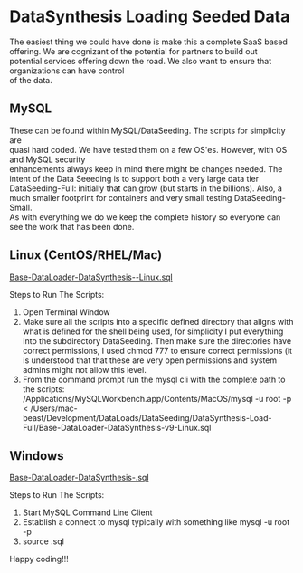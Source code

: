 # DataSynthesis Loading Seeded Data
The easiest thing we could have done is make this a complete SaaS based offering.
We are cognizant of the potential for partners to build out  
potential services offering down the road. We also want to ensure that organizations can have control  
of the data.

## MySQL
These can be found within MySQL/DataSeeding. The scripts for simplicity are  
quasi hard coded. We have tested them on a few OS'es. However, with OS and MySQL security  
enhancements always keep in mind there might be changes needed.
The intent of the Data Seeeding is to support both a very large data tier DataSeeding-Full: initially that can grow
(but starts in the billions). Also, a much smaller footprint for containers and very small testing DataSeeding-Small.
<br/>
As with everything we do we keep the complete history so everyone can see the work that has been done.

Linux (CentOS/RHEL/Mac)
-----------------------
[Base-DataLoader-DataSynthesis-<LatestVersion>-Linux.sql](DDLs/MySQL/DataSeeding/DataSynthesis-Load-Full/Base-DataLoader-DataSynthesis-v9-Linux.sql)

Steps to Run The Scripts:
1. Open Terminal Window
2. Make sure all the scripts into a specific defined directory that aligns with what is defined for the
shell being used, for simplicity I put everything into the subdirectory DataSeeding. Then make sure the
directories have correct permissions, I used chmod 777 to ensure correct permissions (it is understood that
that these are very open permissions and system admins might not allow this level.
3. From the command prompt run the mysql cli with the complete path to the scripts:
/Applications/MySQLWorkbench.app/Contents/MacOS/mysql -u root -p
< /Users/mac-beast/Development/DataLoads/DataSeeding/DataSynthesis-Load-Full/Base-DataLoader-DataSynthesis-v9-Linux.sql

Windows
-------
[Base-DataLoader-DataSynthesis-<LatestVersion>.sql](DDLs/MySQL/DataSeeding/DataSynthesis-Load-Full/Base-DataLoader-DataSynthesis-v9.sql)

Steps to Run The Scripts:
1. Start MySQL Command Line Client
2. Establish a connect to mysql typically with something like mysql -u root -p
3. source <MySQLLoadScript>.sql


Happy coding!!!
